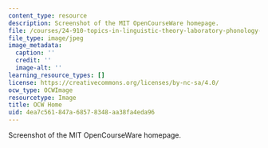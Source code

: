 ```yaml
---
content_type: resource
description: Screenshot of the MIT OpenCourseWare homepage.
file: /courses/24-910-topics-in-linguistic-theory-laboratory-phonology-spring-2007/4ea7c561847a68578348aa38fa4eda96_hme_prof2.jpg
file_type: image/jpeg
image_metadata:
  caption: ''
  credit: ''
  image-alt: ''
learning_resource_types: []
license: https://creativecommons.org/licenses/by-nc-sa/4.0/
ocw_type: OCWImage
resourcetype: Image
title: OCW Home
uid: 4ea7c561-847a-6857-8348-aa38fa4eda96
---
```

Screenshot of the MIT OpenCourseWare homepage.